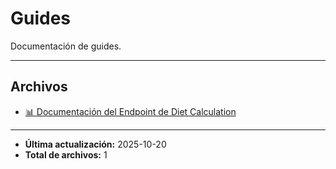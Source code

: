 # Guides

Documentación de guides.

---

## Archivos

- [📊 Documentación del Endpoint de Diet Calculation](./2.3.1-diet-calculation.md)

---

- **Última actualización:** 2025-10-20  
- **Total de archivos:** 1
